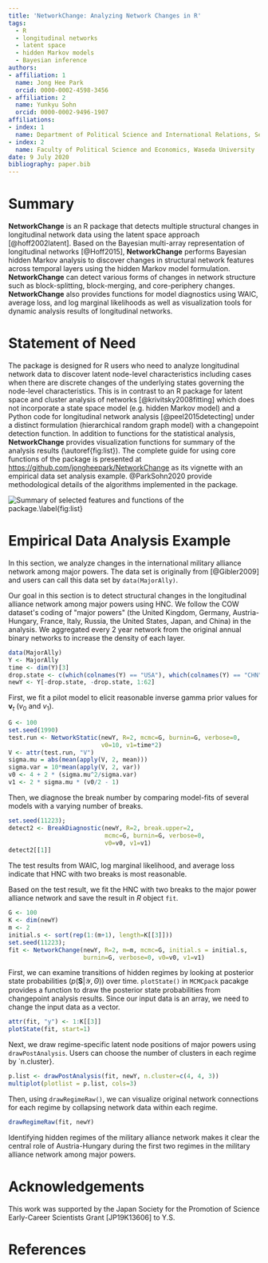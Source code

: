 ```yaml
---
title: 'NetworkChange: Analyzing Network Changes in R'
tags:
  - R
  - longitudinal networks
  - latent space 
  - hidden Markov models
  - Bayesian inference
authors:
- affiliation: 1
  name: Jong Hee Park
  orcid: 0000-0002-4598-3456
- affiliation: 2
  name: Yunkyu Sohn
  orcid: 0000-0002-9496-1907
affiliations:
- index: 1
  name: Department of Political Science and International Relations, Seoul National University
- index: 2
  name: Faculty of Political Science and Economics, Waseda University
date: 9 July 2020
bibliography: paper.bib
---
```


# Summary

**NetworkChange** is an R package that detects multiple structural
changes in longitudinal network data using the latent space approach [@hoff2002latent].
Based on the Bayesian multi-array representation of longitudinal
networks [@Hoff2015], **NetworkChange** performs
Bayesian hidden Markov analysis to discover changes in structural
network features across temporal layers using the hidden Markov model formulation. **NetworkChange** can detect various forms of changes in network structure such as block-splitting, block-merging,
and core-periphery changes. **NetworkChange** also provides functions
for model diagnostics using WAIC, average loss, and log marginal
likelihoods as well as visualization tools for dynamic analysis results
of longitudinal networks. 

#  Statement of Need

The package is designed for R users who need to analyze longitudinal network data to discover latent node-level characteristics including cases when there are discrete changes of the underlying states governing the node-level characteristics. This is in contrast to an R package for latent space and cluster analysis of networks [@krivitsky2008fitting] which does not incorporate a state space model (e.g. hidden Markov model) and a Python code for longitudinal network analysis [@peel2015detecting] under a distinct formulation (hierarchical random graph model) with a changepoint detection function. In addition to functions for the statistical analysis, **NetworkChange** provides visualization functions for summary of the analysis results (\autoref{fig:list}). The complete guide for using core functions of the package is presented at https://github.com/jongheepark/NetworkChange as its vignette with an empirical data set analysis example. @ParkSohn2020 provide methodological details of the algorithms implemented in the package. 

![Summary of selected features and functions of the package.\label{fig:list}](list.png)

#  Empirical Data Analysis Example

In this section, we analyze changes in the international military alliance network among major powers. The data set is originally from [@Gibler2009] and users can call this data set by `data(MajorAlly)`.

Our goal in this section is to detect structural changes in the longitudinal alliance network among major powers using HNC.  We follow the COW dataset's coding of "major powers" (the United Kingdom,  Germany, Austria-Hungary, France, Italy, Russia, the United States, Japan, and China) in the analysis. We aggregated every 2 year network from the original annual binary networks to increase the density of each layer.


```r
data(MajorAlly)
Y <- MajorAlly
time <- dim(Y)[3]
drop.state <- c(which(colnames(Y) == "USA"), which(colnames(Y) == "CHN"))
newY <- Y[-drop.state, -drop.state, 1:62]
```

First, we fit a pilot model to elicit reasonable inverse gamma prior values for $\mathbf{v}_t$ ($v_0$ and $v_1$).
```r
G <- 100
set.seed(1990)
test.run <- NetworkStatic(newY, R=2, mcmc=G, burnin=G, verbose=0,
                          v0=10, v1=time*2)
V <- attr(test.run, "V")
sigma.mu = abs(mean(apply(V, 2, mean)))
sigma.var = 10*mean(apply(V, 2, var))
v0 <- 4 + 2 * (sigma.mu^2/sigma.var)
v1 <- 2 * sigma.mu * (v0/2 - 1)
```

Then, we diagnose the break number by comparing model-fits of several models with a varying number of breaks.
```r
set.seed(11223);
detect2 <- BreakDiagnostic(newY, R=2, break.upper=2,
                           mcmc=G, burnin=G, verbose=0,
                           v0=v0, v1=v1)
detect2[[1]]
```

The test results from WAIC, log marginal likelihood, and average loss indicate that HNC with two breaks is most reasonable.

Based on the test result, we fit the HNC with two breaks to the major power alliance network and save the result in *R* object `fit`.
```r
G <- 100
K <- dim(newY)
m <- 2
initial.s <- sort(rep(1:(m+1), length=K[[3]]))
set.seed(11223);
fit <- NetworkChange(newY, R=2, m=m, mcmc=G, initial.s = initial.s,
                     burnin=G, verbose=0, v0=v0, v1=v1)
```

First, we can examine transitions of hidden regimes by looking at posterior state probabilities ($p(\mathbf{S} | \mathcal{Y}, \Theta)$) over time. `plotState()` in `MCMCpack` pacakge provides a function to draw the posterior state probabilities from changepoint analysis results. Since our input data is an array, we need to change the input data as a vector.

```r
attr(fit, "y") <- 1:K[[3]]
plotState(fit, start=1)
```

Next, we draw regime-specific latent node positions of major powers using `drawPostAnalysis`. Users can choose the number of clusters in each regime by `n.cluster}.
```r
p.list <- drawPostAnalysis(fit, newY, n.cluster=c(4, 4, 3))
multiplot(plotlist = p.list, cols=3)
```

Then, using `drawRegimeRaw()`, we can visualize original network connections for each regime by collapsing network data within each regime.

```r
drawRegimeRaw(fit, newY)
```

Identifying hidden regimes of the military alliance network makes it clear the central role of Austria-Hungary during the first two regimes in the military alliance network among major powers.

# Acknowledgements

This work was supported by the Japan Society for the Promotion of Science Early-Career Scientists Grant [JP19K13606] to Y.S.

# References